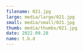 ```yaml
---
filename: 021.jpg
large: media/large/021.jpg
small: media/small/021.jpg
thumb: media/thumbs/021.jpg
date: 2022.09.28
name: t.b.d
---
```

